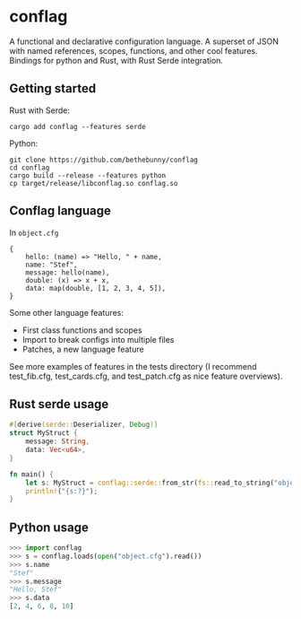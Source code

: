 # conflag
A functional and declarative configuration language. A superset of JSON with named references, scopes, functions, and other cool features. Bindings for python and Rust, with Rust Serde integration.

## Getting started

Rust with Serde:
```
cargo add conflag --features serde
```

Python:
```
git clone https://github.com/bethebunny/conflag
cd conflag
cargo build --release --features python
cp target/release/libconflag.so conflag.so
```

## Conflag language

In `object.cfg`
```
{
    hello: (name) => "Hello, " + name,
    name: "Stef",
    message: hello(name),
    double: (x) => x + x,
    data: map(double, [1, 2, 3, 4, 5]),
}
```

Some other language features:
- First class functions and scopes
- Import to break configs into multiple files
- Patches, a new language feature

See more examples of features in the tests directory (I recommend test_fib.cfg, test_cards.cfg, and test_patch.cfg as nice feature overviews).

## Rust serde usage

```rust
#[derive(serde::Deserializer, Debug)]
struct MyStruct {
    message: String,
    data: Vec<u64>,
}

fn main() {
    let s: MyStruct = conflag::serde::from_str(fs::read_to_string("object.cfg"));
    println!("{s:?}");
}
```

## Python usage

```python
>>> import conflag
>>> s = conflag.loads(open("object.cfg").read())
>>> s.name
"Stef"
>>> s.message
"Hello, Stef"
>>> s.data
[2, 4, 6, 8, 10]
```
